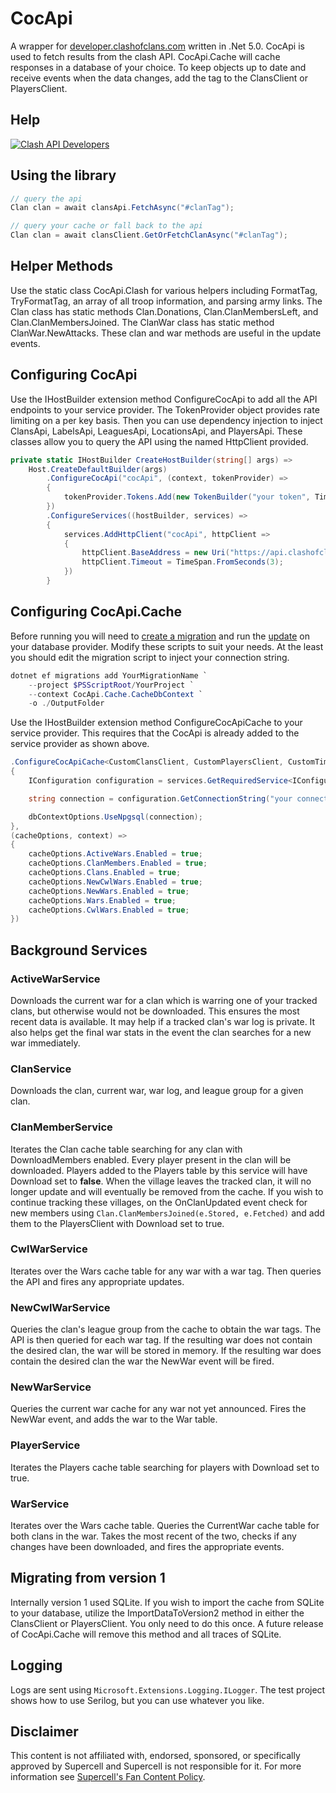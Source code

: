 # CocApi
A wrapper for [developer.clashofclans.com](https://developer.clashofclans.com/#/) written in .Net 5.0. 
CocApi is used to fetch results from the clash API. 
CocApi.Cache will cache responses in a database of your choice.
To keep objects up to date and receive events when the data changes, add the tag to the ClansClient or PlayersClient.
 
## Help  
[![Clash API Developers](https://discordapp.com/api/guilds/566451504332931073/widget.png?style=banner4)](https://discord.gg/clashapi)

## Using the library
```csharp
// query the api
Clan clan = await clansApi.FetchAsync("#clanTag");

// query your cache or fall back to the api
Clan clan = await clansClient.GetOrFetchClanAsync("#clanTag");
```

## Helper Methods
Use the static class CocApi.Clash for various helpers including FormatTag, TryFormatTag, an array of all troop information, and parsing army links. The Clan class has static methods Clan.Donations, Clan.ClanMembersLeft, and Clan.ClanMembersJoined. The ClanWar class has static method ClanWar.NewAttacks. These clan and war methods are useful in the update events.

## Configuring CocApi
Use the IHostBuilder extension method ConfigureCocApi to add all the API endpoints to your service provider.
The TokenProvider object provides rate limiting on a per key basis.
Then you can use dependency injection to inject ClansApi, LabelsApi, LeaguesApi, LocationsApi, and PlayersApi. 
These classes allow you to query the API using the named HttpClient provided.
```csharp
private static IHostBuilder CreateHostBuilder(string[] args) =>
    Host.CreateDefaultBuilder(args)
        .ConfigureCocApi("cocApi", (context, tokenProvider) =>
        { 
            tokenProvider.Tokens.Add(new TokenBuilder("your token", TimeSpan.FromMilliseconds(33)));
        })
        .ConfigureServices((hostBuilder, services) => 
        {
            services.AddHttpClient("cocApi", httpClient =>
            {
                httpClient.BaseAddress = new Uri("https://api.clashofclans.com/v1");
                httpClient.Timeout = TimeSpan.FromSeconds(3);
            })
        }
```

## Configuring CocApi.Cache
Before running you will need to [create a migration](docs/scripts/cocapi-ef-migration.ps1) 
and run the [update](docs/scripts/cocapi-ef-update.ps1) on your database provider.
Modify these scripts to suit your needs. At the least you should edit the migration script to inject your connection string.
```ps1
dotnet ef migrations add YourMigrationName `
    --project $PSScriptRoot/YourProject `
    --context CocApi.Cache.CacheDbContext `
    -o ./OutputFolder
```

Use the IHostBuilder extension method ConfigureCocApiCache to your service provider.
This requires that the CocApi is already added to the service provider as shown above. 
```csharp
.ConfigureCocApiCache<CustomClansClient, CustomPlayersClient, CustomTimeToLiveProvider>((services, dbContextOptions) =>
{
    IConfiguration configuration = services.GetRequiredService<IConfiguration>();

    string connection = configuration.GetConnectionString("your connection string");

    dbContextOptions.UseNpgsql(connection);
},
(cacheOptions, context) =>
{
    cacheOptions.ActiveWars.Enabled = true;
    cacheOptions.ClanMembers.Enabled = true;
    cacheOptions.Clans.Enabled = true;
    cacheOptions.NewCwlWars.Enabled = true;
    cacheOptions.NewWars.Enabled = true;
    cacheOptions.Wars.Enabled = true;
    cacheOptions.CwlWars.Enabled = true;
})
```

## Background Services
### ActiveWarService
Downloads the current war for a clan which is warring one of your tracked clans, but otherwise would not be downloaded. This ensures the most recent data is available. It may help if a tracked clan's war log is private. It also helps get the final war stats in the event the clan searches for a new war immediately.

### ClanService
Downloads the clan, current war, war log, and league group for a given clan.

### ClanMemberService
Iterates the Clan cache table searching for any clan with DownloadMembers enabled. Every player present in the clan will be downloaded. Players added to the Players table by this service will have Download set to **false**. When the village leaves the tracked clan, it will no longer update and will eventually be removed from the cache. If you wish to continue tracking these villages, on the OnClanUpdated event check for new members using `Clan.ClanMembersJoined(e.Stored, e.Fetched)` and add them to the PlayersClient with Download set to true.

### CwlWarService
Iterates over the Wars cache table for any war with a war tag. Then queries the API and fires any appropriate updates.

### NewCwlWarService
Queries the clan's league group from the cache to obtain the war tags. The API is then queried for each war tag. If the resulting war does not contain the desired clan, the war will be stored in memory. If the resulting war does contain the desired clan the war the NewWar event will be fired.

### NewWarService
Queries the current war cache for any war not yet announced. Fires the NewWar event, and adds the war to the War table.

### PlayerService
Iterates the Players cache table searching for players with Download set to true.

### WarService
Iterates over the Wars cache table. Queries the CurrentWar cache table for both clans in the war. Takes the most recent of the two, checks if any changes have been downloaded, and fires the appropriate events.

## Migrating from version 1
Internally version 1 used SQLite. If you wish to import the cache from SQLite to your database, utilize the ImportDataToVersion2 method in either the ClansClient or PlayersClient. You only need to do this once. A future release of CocApi.Cache will remove this method and all traces of SQLite.

## Logging
Logs are sent using `Microsoft.Extensions.Logging.ILogger`. The test project shows how to use Serilog, but you can use whatever you like.

## Disclaimer
This content is not affiliated with, endorsed, sponsored, or specifically approved by Supercell and Supercell is not responsible for it. For more information see [Supercell's Fan Content Policy](https://supercell.com/en/fan-content-policy/).